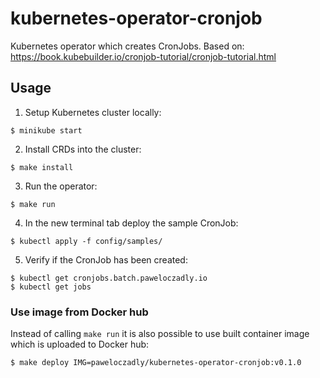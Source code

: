 # kubernetes-operator-cronjob

Kubernetes operator which creates CronJobs. Based on: https://book.kubebuilder.io/cronjob-tutorial/cronjob-tutorial.html

## Usage

1. Setup Kubernetes cluster locally:

```
$ minikube start
```

2. Install CRDs into the cluster:

```
$ make install
```

3. Run the operator:

```
$ make run
```

4. In the new terminal tab deploy the sample CronJob:

```
$ kubectl apply -f config/samples/
```

5. Verify if the CronJob has been created:

```
$ kubectl get cronjobs.batch.paweloczadly.io
$ kubectl get jobs
```

### Use image from Docker hub

Instead of calling `make run` it is also possible to use built container image which is uploaded to Docker hub:

```
$ make deploy IMG=paweloczadly/kubernetes-operator-cronjob:v0.1.0
```
